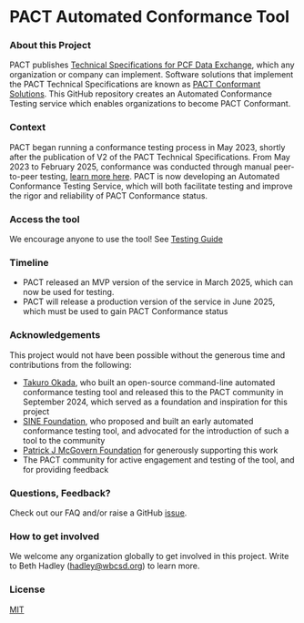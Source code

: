 # PACT Automated Conformance Tool

### About this Project
PACT publishes  [Technical Specifications for PCF Data Exchange](https://docs.carbon-transparency.org/v2/), which any organization or company can implement. Software solutions that implement the PACT Technical Specifications are known as [PACT Conformant Solutions](https://www.carbon-transparency.org/network). This GitHub repository creates an Automated Conformance Testing service which enables organizations to become PACT Conformant.

###  Context
PACT began running a conformance testing process in May 2023, shortly after the publication of V2 of the PACT Technical Specifications. From May 2023 to February 2025, conformance was conducted through manual peer-to-peer testing, [learn more here](https://www.carbon-transparency.org/guides/guide-join-pact-network). PACT is now developing an Automated Conformance Testing Service, which will both facilitate testing and improve the rigor and reliability of PACT Conformance status.

### Access the tool
We encourage anyone to use the tool! See [Testing Guide](docs/MVP_testing_guide.md)

### Timeline
- PACT released an MVP version of the service in March 2025, which can now be used for testing. 
- PACT will release a production version of the service in June 2025, which must be used to gain PACT Conformance status

### Acknowledgements
This project would not have been possible without the generous time and contributions from the following:
- [Takuro Okada](mailto:t2-okada@nri.co.jp), who built an open-source command-line automated conformance testing tool and released this to the PACT community in September 2024, which served as a foundation and inspiration for this project
- [SINE Foundation](https://sine.foundation/), who proposed and built an early automated conformance testing tool, and advocated for the introduction of such a tool to the community
- [Patrick J McGovern Foundation](https://www.mcgovern.org/) for generously supporting this work
- The PACT community for active engagement and testing of the tool, and for providing feedback 

### Questions, Feedback?
Check out our FAQ and/or raise a GitHub [issue](https://github.com/wbcsd/pact-conformance-test-service/issues).

### How to get involved
We welcome any organization globally to get involved in this project. Write to Beth Hadley (hadley@wbcsd.org) to learn more.

### License
[MIT](https://opensource.org/license/mit)
